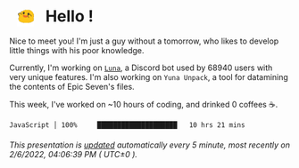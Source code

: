 <h1>   <img src="./spoink.gif" style="vertical-align:middle;" width="30px">   Hello ! </h1>

Nice to meet you! I'm just a guy without a tomorrow, who likes to develop little things with his poor knowledge.

Currently, I'm working on <a href='https://github.com/Asgarrrr/Luna'>`Luna`</a>, a Discord bot used by 68940 users with very unique features. I'm also working on `Yuna Unpack`, a tool for datamining the contents of Epic Seven's files.

This week, I've worked on ~10 hours of coding, and drinked 0 coffees ☕.

```
JavaScript │ 100%     ████████████████████   10 hrs 21 mins
```

###### This presentation is [updated](https://github.com/Asgarrrr) automatically every 5 minute, most recently on 2/6/2022, 04:06:39 PM ( UTC±0 ).